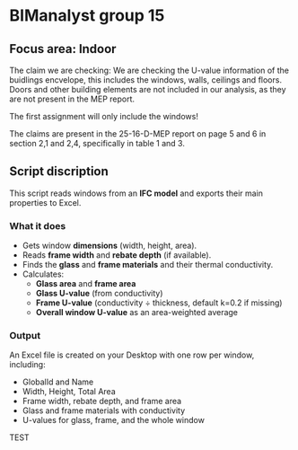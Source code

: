 # BIManalyst group 15

## Focus area: Indoor

The claim we are checking: We are checking the U-value information of the buidlings encvelope, this includes the windows, walls, ceilings and floors. Doors and other building elements are not included in our analysis, as they are not present in the MEP report.

The first assignment will only include the windows!

The claims are present in the 25-16-D-MEP report on page 5 and 6 in section 2,1 and 2,4, specifically in table 1 and 3. 

## Script discription

This script reads windows from an **IFC model** and exports their main properties to Excel.

### What it does
- Gets window **dimensions** (width, height, area).
- Reads **frame width** and **rebate depth** (if available).
- Finds the **glass** and **frame materials** and their thermal conductivity.
- Calculates:
  - **Glass area** and **frame area**
  - **Glass U-value** (from conductivity)
  - **Frame U-value** (conductivity ÷ thickness, default k=0.2 if missing)
  - **Overall window U-value** as an area-weighted average

### Output
An Excel file is created on your Desktop with one row per window, including:

- GlobalId and Name  
- Width, Height, Total Area  
- Frame width, rebate depth, and frame area  
- Glass and frame materials with conductivity  
- U-values for glass, frame, and the whole window  

TEST